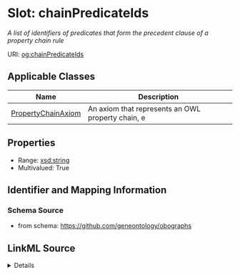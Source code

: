 # Slot: chainPredicateIds
_A list of identifiers of predicates that form the precedent clause of a property chain rule_


URI: [og:chainPredicateIds](https://github.com/geneontology/obographs/chainPredicateIds)



<!-- no inheritance hierarchy -->




## Applicable Classes

| Name | Description |
| --- | --- |
[PropertyChainAxiom](PropertyChainAxiom.md) | An axiom that represents an OWL property chain, e






## Properties

* Range: [xsd:string](http://www.w3.org/2001/XMLSchema#string)
* Multivalued: True








## Identifier and Mapping Information







### Schema Source


* from schema: https://github.com/geneontology/obographs




## LinkML Source

<details>
```yaml
name: chainPredicateIds
description: A list of identifiers of predicates that form the precedent clause of
  a property chain rule
from_schema: https://github.com/geneontology/obographs
rank: 1000
multivalued: true
alias: chainPredicateIds
domain_of:
- PropertyChainAxiom
range: string

```
</details>
